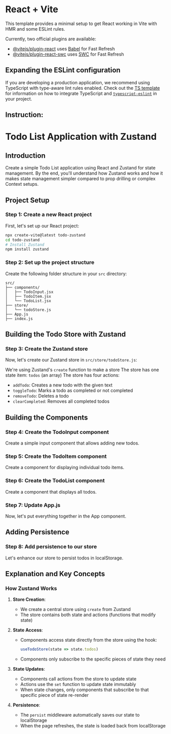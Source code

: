 # React + Vite

This template provides a minimal setup to get React working in Vite with HMR and some ESLint rules.

Currently, two official plugins are available:

- [@vitejs/plugin-react](https://github.com/vitejs/vite-plugin-react/blob/main/packages/plugin-react) uses [Babel](https://babeljs.io/) for Fast Refresh
- [@vitejs/plugin-react-swc](https://github.com/vitejs/vite-plugin-react/blob/main/packages/plugin-react-swc) uses [SWC](https://swc.rs/) for Fast Refresh

## Expanding the ESLint configuration

If you are developing a production application, we recommend using TypeScript with type-aware lint rules enabled. Check out the [TS template](https://github.com/vitejs/vite/tree/main/packages/create-vite/template-react-ts) for information on how to integrate TypeScript and [`typescript-eslint`](https://typescript-eslint.io) in your project.

## Instruction:
# Todo List Application with Zustand

## Introduction
Create a simple Todo List application using React and Zustand for state management. By the end, you'll understand how Zustand works and how it makes state management simpler compared to prop drilling or complex Context setups.

## Project Setup

### Step 1: Create a new React project
First, let's set up our React project:
```bash
npx create-vite@latest todo-zustand
cd todo-zustand
# Install Zustand
npm install zustand
```

### Step 2: Set up the project structure
Create the following folder structure in your `src` directory:
```
src/
├── components/
│   ├── TodoInput.jsx
│   ├── TodoItem.jsx
│   └── TodoList.jsx
├── store/
│   └── todoStore.js
├── App.js
├── index.js
```

## Building the Todo Store with Zustand

### Step 3: Create the Zustand store
Now, let's create our Zustand store in `src/store/todoStore.js`:

We're using Zustand's `create` function to make a store
The store has one state item: `todos` (an array)
The store has four actions:
- `addTodo`: Creates a new todo with the given text
- `toggleTodo`: Marks a todo as completed or not completed
- `removeTodo`: Deletes a todo
- `clearCompleted`: Removes all completed todos

## Building the Components

### Step 4: Create the TodoInput component
Create a simple input component that allows adding new todos.

### Step 5: Create the TodoItem component
Create a component for displaying individual todo items.

### Step 6: Create the TodoList component
Create a component that displays all todos.

### Step 7: Update App.js
Now, let's put everything together in the App component.

## Adding Persistence

### Step 8: Add persistence to our store
Let's enhance our store to persist todos in localStorage.

## Explanation and Key Concepts

### How Zustand Works

1. **Store Creation**:
   - We create a central store using `create` from Zustand
   - The store contains both state and actions (functions that modify state)

2. **State Access**:
   - Components access state directly from the store using the hook:
     ```javascript
     useTodoStore(state => state.todos)
     ```
   - Components only subscribe to the specific pieces of state they need

3. **State Updates**:
   - Components call actions from the store to update state
   - Actions use the `set` function to update state immutably
   - When state changes, only components that subscribe to that specific piece of state re-render

4. **Persistence**:
   - The `persist` middleware automatically saves our state to localStorage
   - When the page refreshes, the state is loaded back from localStorage